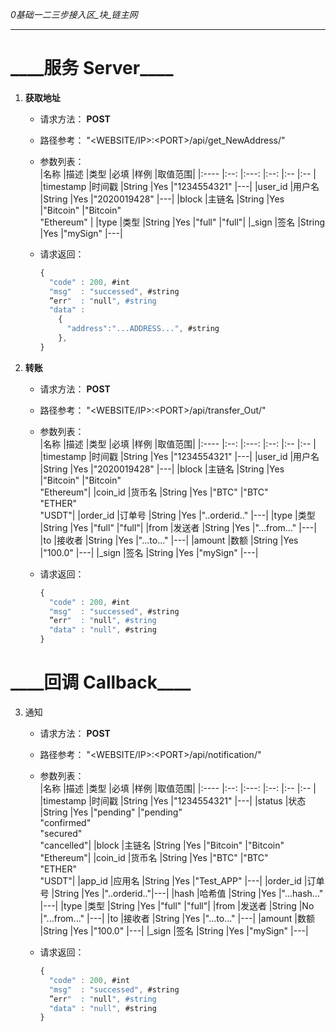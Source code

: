 _0基础一二三步接入区\_块\_链主网_
***
\_\_\_\_服务 Server\_\_\_\_
====

1. **获取地址**  
    + 请求方法：   **POST**  
    + 路径参考：   "\<WEBSITE/IP\>:\<PORT\>/api/get_NewAddress/"  
    + 参数列表：  
      |名称       |描述     |类型     |必填 |样例         |取值范围|
      |:----      |:--:     |:---:   |:--: |:--         |:-- |
      |timestamp  |时间戳   |String  |Yes  |"1234554321" |---|
      |user_id    |用户名   |String  |Yes  |"2020019428" |---|
      |block      |主链名   |String  |Yes  |"Bitcoin"    |"Bitcoin"<br>"Ethereum"  |
      |type       |类型     |String  |Yes  |"full"       |"full"|
      |\_sign     |签名     |String  |Yes  |"mySign"     |---|

    + 请求返回：  
        ```javascript
        {
          "code" : 200, #int
          "msg"  : "successed", #string
          ”err"  : "null", #string
          "data" :
            {
              "address":"...ADDRESS...", #string
            },
        }
        ```

2. **转账**  
    + 请求方法：   **POST**  
    + 路径参考：   "\<WEBSITE/IP\>:\<PORT\>/api/transfer_Out/"  
    + 参数列表：  
      |名称       |描述    |类型    |必填 |样例           |取值范围|
      |:----      |:--:   |:---:   |:--: |:--           |:-- |
      |timestamp  |时间戳  |String |Yes  |"1234554321"   |---|
      |user_id    |用户名  |String |Yes  |"2020019428"   |---|
      |block      |主链名  |String |Yes  |"Bitcoin"      |"Bitcoin"<br>"Ethereum"|
      |coin_id    |货币名  |String |Yes  |"BTC"          |"BTC"<br>"ETHER"<br>"USDT"|
      |order_id   |订单号  |String |Yes  |"..orderid.."  |---|
      |type       |类型    |String |Yes  |"full"         |"full"|
      |from       |发送者  |String |Yes  |"...from..."   |---|
      |to         |接收者  |String |Yes  |"...to..."     |---|
      |amount     |数额    |String |Yes  |"100.0"        |---|
      |\_sign     |签名    |String |Yes  |"mySign"       |---|

    + 请求返回：  
        ```javascript
        {
          "code" : 200, #int
          "msg"  : "successed", #string
          ”err"  : "null", #string
          "data" : "null", #string
        }
        ```

\_\_\_\_回调 Callback\_\_\_\_
====

3. 通知  
    + 请求方法：   **POST**  
    + 路径参考：   "\<WEBSITE/IP\>:\<PORT\>/api/notification/"  
    + 参数列表：  
      |名称       |描述   |类型   |必填  |样例         |取值范围|
      |:----      |:--:  |:---:  |:--:  |:--         |:-- |
      |timestamp  |时间戳 |String |Yes  |"1234554321" |---|
      |status     |状态   |String |Yes  |"pending"    |"pending"<br>"confirmed"<br>"secured"<br>"cancelled"|
      |block      |主链名 |String |Yes  |"Bitcoin"    |"Bitcoin"<br>"Ethereum"|
      |coin_id    |货币名 |String |Yes  |"BTC"        |"BTC"<br>"ETHER"<br>"USDT"|
      |app_id     |应用名 |String |Yes  |"Test_APP"   |---|
      |order_id   |订单号 |String |Yes  |"..orderid.."|---|
      |hash       |哈希值 |String |Yes  |"...hash..." |---|
      |type       |类型   |String |Yes  |"full"       |"full"|
      |from       |发送者 |String |No   |"...from..." |---|
      |to         |接收者 |String |Yes  |"...to..."   |---|
      |amount     |数额   |String |Yes  |"100.0"      |---|
      |\_sign     |签名   |String |Yes  |"mySign"     |---|

    + 请求返回：  
        ```javascript
        {
          "code" : 200, #int
          "msg"  : "successed", #string
          ”err"  : "null", #string
          "data" : "null", #string
        }
        ```
